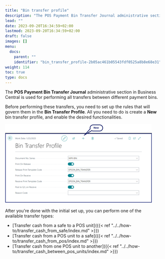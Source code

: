 ```yaml
---
title: "Bin transfer profile"
description: "The POS Payment Bin Transfer Journal administrative section in Business Central is used for performing all transfers between different payment bins."
lead: ""
date: 2023-09-20T16:34:59+02:00
lastmod: 2023-09-20T16:34:59+02:00
draft: false
images: []
menu:
  docs:
    parent: ""
    identifier: "bin_transfer_profile-2b05ac461b05543fdf0525a8b8e68e31"
weight: 114
toc: true
type: docs
---
```


The **POS Payment Bin Transfer Journal** administrative section in Business Central is used for performing all transfers between different payment bins. 

Before performing these transfers, you need to set up the rules that will govern them in the **Bin Transfer Profile**. All you need to do is create a **New** bin transfer profile, and enable the desired functionalities. 

![bin_transfer_profile](Images/bin_transfer_profile.png)

After you're done with the initial set up, you can perform one of the available transfer types:

- [Transfer cash from a safe to a POS unit]({{< ref "../../how-to/transfer_cash_from_safe/index.md" >}})
- [Transfer cash from a POS unit to a safe]({{< ref "../../how-to/transfer_cash_from_pos/index.md" >}})
- [Transfer cash from one POS unit to another]({{< ref "../../how-to/transfer_cash_between_pos_units/index.md" >}})